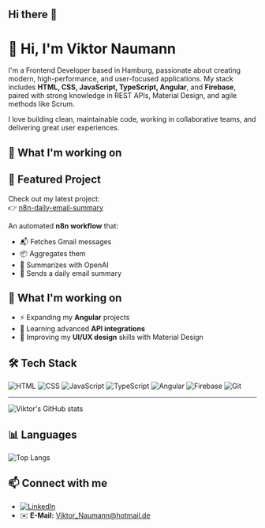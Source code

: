 ## Hi there 👋

# 👋 Hi, I'm Viktor Naumann

I'm a Frontend Developer based in Hamburg, passionate about creating modern, high-performance, and user-focused applications. My stack includes **HTML, CSS, JavaScript, TypeScript, Angular**, and **Firebase**, paired with strong knowledge in REST APIs, Material Design, and agile methods like Scrum.

I love building clean, maintainable code, working in collaborative teams, and delivering great user experiences.

## 🚀 What I'm working on

## 📂 Featured Project

Check out my latest project:  
👉 [n8n-daily-email-summary](https://github.com/ViktorNaumann/n8n-daily-email-summary)  

An automated **n8n workflow** that:
- 📬 Fetches Gmail messages
- 📦 Aggregates them
- 🧠 Summarizes with OpenAI
- 📩 Sends a daily email summary


## 🚀 What I'm working on

- ⚡ Expanding my **Angular** projects  
- 🔗 Learning advanced **API integrations**  
- 🎨 Improving my **UI/UX design** skills with Material Design  


## 🛠 Tech Stack

![HTML](https://img.shields.io/badge/-HTML5-E34F26?style=flat&logo=html5&logoColor=white)
![CSS](https://img.shields.io/badge/-CSS3-1572B6?style=flat&logo=css3&logoColor=white)
![JavaScript](https://img.shields.io/badge/-JavaScript-F7DF1E?style=flat&logo=javascript&logoColor=black)
![TypeScript](https://img.shields.io/badge/-TypeScript-3178C6?style=flat&logo=typescript&logoColor=white)
![Angular](https://img.shields.io/badge/-Angular-DD0031?style=flat&logo=angular&logoColor=white)
![Firebase](https://img.shields.io/badge/-Firebase-FFCA28?style=flat&logo=firebase&logoColor=black)
![Git](https://img.shields.io/badge/-Git-F05032?style=flat&logo=git&logoColor=white)

---

![Viktor's GitHub stats](https://github-readme-stats.vercel.app/api?username=ViktorNaumann&show_icons=true&theme=tokyonight)

## 📊 Languages

![Top Langs](https://github-readme-stats.vercel.app/api/top-langs/?username=ViktorNaumann&layout=compact&theme=tokyonight)

## 📫 Connect with me

- [![LinkedIn](https://img.shields.io/badge/-LinkedIn-0A66C2?style=flat&logo=linkedin&logoColor=white)](https://www.linkedin.com/in/viktor-naumann)
- ✉️ **E-Mail:** [Viktor_Naumann@hotmail.de](mailto:Viktor_Naumann@hotmail.de)

